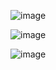 ![image](https://user-images.githubusercontent.com/42495757/114025457-16da3f80-98b0-11eb-8b67-918662c35b02.png)

![image](https://user-images.githubusercontent.com/42495757/114025465-1a6dc680-98b0-11eb-8ca1-88aa8b5b04a7.png)


![image](https://user-images.githubusercontent.com/42495757/114025475-1e99e400-98b0-11eb-81f5-72f513e5e6ce.png)
